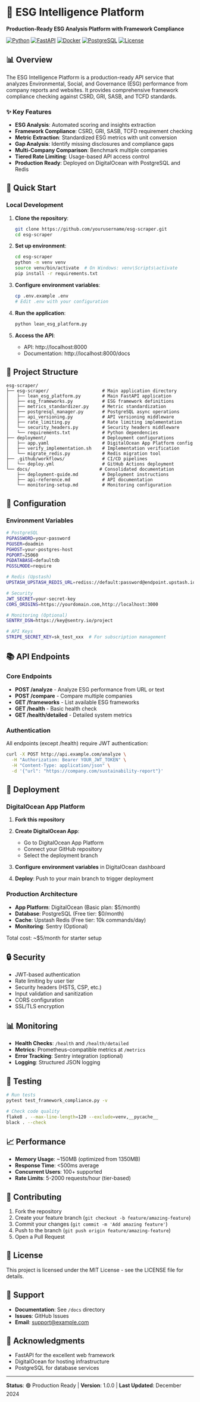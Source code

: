 # 🌱 ESG Intelligence Platform

**Production-Ready ESG Analysis Platform with Framework Compliance**

[![Python](https://img.shields.io/badge/Python-3.12+-blue.svg)](https://www.python.org)
[![FastAPI](https://img.shields.io/badge/FastAPI-0.104+-green.svg)](https://fastapi.tiangolo.com)
[![Docker](https://img.shields.io/badge/Docker-Ready-blue.svg)](https://www.docker.com)
[![PostgreSQL](https://img.shields.io/badge/PostgreSQL-16-blue)](https://www.postgresql.org)
[![License](https://img.shields.io/badge/License-MIT-green.svg)](LICENSE)

## 📊 Overview

The ESG Intelligence Platform is a production-ready API service that analyzes Environmental, Social, and Governance (ESG) performance from company reports and websites. It provides comprehensive framework compliance checking against CSRD, GRI, SASB, and TCFD standards.

### ✨ Key Features

- **ESG Analysis**: Automated scoring and insights extraction
- **Framework Compliance**: CSRD, GRI, SASB, TCFD requirement checking
- **Metric Extraction**: Standardized ESG metrics with unit conversion
- **Gap Analysis**: Identify missing disclosures and compliance gaps
- **Multi-Company Comparison**: Benchmark multiple companies
- **Tiered Rate Limiting**: Usage-based API access control
- **Production Ready**: Deployed on DigitalOcean with PostgreSQL and Redis

## 🚀 Quick Start

### Local Development

1. **Clone the repository**:
   ```bash
   git clone https://github.com/yourusername/esg-scraper.git
   cd esg-scraper
   ```

2. **Set up environment**:
   ```bash
   cd esg-scraper
   python -m venv venv
   source venv/bin/activate  # On Windows: venv\Scripts\activate
   pip install -r requirements.txt
   ```

3. **Configure environment variables**:
   ```bash
   cp .env.example .env
   # Edit .env with your configuration
   ```

4. **Run the application**:
   ```bash
   python lean_esg_platform.py
   ```

5. **Access the API**:
   - API: http://localhost:8000
   - Documentation: http://localhost:8000/docs

## 📁 Project Structure

```
esg-scraper/
├── esg-scraper/                    # Main application directory
│   ├── lean_esg_platform.py        # Main FastAPI application
│   ├── esg_frameworks.py           # ESG framework definitions
│   ├── metrics_standardizer.py     # Metric standardization
│   ├── postgresql_manager.py       # PostgreSQL async operations
│   ├── api_versioning.py           # API versioning middleware
│   ├── rate_limiting.py            # Rate limiting implementation
│   └── security_headers.py         # Security headers middleware
│   └── requirements.txt            # Python dependencies
├── deployment/                     # Deployment configurations
│   ├── app.yaml                    # DigitalOcean App Platform config
│   ├── verify_implementation.sh    # Implementation verification
│   └── migrate_redis.py            # Redis migration tool
├── .github/workflows/              # CI/CD pipelines
│   └── deploy.yml                  # GitHub Actions deployment
└── docs/                          # Consolidated documentation
    ├── deployment-guide.md         # Deployment instructions
    ├── api-reference.md            # API documentation
    └── monitoring-setup.md         # Monitoring configuration
```

## 🔧 Configuration

### Environment Variables

```bash
# PostgreSQL
PGPASSWORD=your-password
PGUSER=doadmin
PGHOST=your-postgres-host
PGPORT=25060
PGDATABASE=defaultdb
PGSSLMODE=require

# Redis (Upstash)
UPSTASH_UPSTASH_REDIS_URL=rediss://default:password@endpoint.upstash.io:6379

# Security
JWT_SECRET=your-secret-key
CORS_ORIGINS=https://yourdomain.com,http://localhost:3000

# Monitoring (Optional)
SENTRY_DSN=https://key@sentry.io/project

# API Keys
STRIPE_SECRET_KEY=sk_test_xxx  # For subscription management
```

## 📚 API Endpoints

### Core Endpoints

- **POST /analyze** - Analyze ESG performance from URL or text
- **POST /compare** - Compare multiple companies
- **GET /frameworks** - List available ESG frameworks
- **GET /health** - Basic health check
- **GET /health/detailed** - Detailed system metrics

### Authentication

All endpoints (except /health) require JWT authentication:

```bash
curl -X POST http://api.example.com/analyze \
  -H "Authorization: Bearer YOUR_JWT_TOKEN" \
  -H "Content-Type: application/json" \
  -d '{"url": "https://company.com/sustainability-report"}'
```

## 🚀 Deployment

### DigitalOcean App Platform

1. **Fork this repository**

2. **Create DigitalOcean App**:
   - Go to DigitalOcean App Platform
   - Connect your GitHub repository
   - Select the deployment branch

3. **Configure environment variables** in DigitalOcean dashboard

4. **Deploy**: Push to your main branch to trigger deployment

### Production Architecture

- **App Platform**: DigitalOcean (Basic plan: $5/month)
- **Database**: PostgreSQL (Free tier: $0/month)
- **Cache**: Upstash Redis (Free tier: 10k commands/day)
- **Monitoring**: Sentry (Optional)

Total cost: ~$5/month for starter setup

## 🔒 Security

- JWT-based authentication
- Rate limiting by user tier
- Security headers (HSTS, CSP, etc.)
- Input validation and sanitization
- CORS configuration
- SSL/TLS encryption

## 📊 Monitoring

- **Health Checks**: `/health` and `/health/detailed`
- **Metrics**: Prometheus-compatible metrics at `/metrics`
- **Error Tracking**: Sentry integration (optional)
- **Logging**: Structured JSON logging

## 🧪 Testing

```bash
# Run tests
pytest test_framework_compliance.py -v

# Check code quality
flake8 . --max-line-length=120 --exclude=venv,__pycache__
black . --check
```

## 📈 Performance

- **Memory Usage**: ~150MB (optimized from 1350MB)
- **Response Time**: <500ms average
- **Concurrent Users**: 100+ supported
- **Rate Limits**: 5-2000 requests/hour (tier-based)

## 🤝 Contributing

1. Fork the repository
2. Create your feature branch (`git checkout -b feature/amazing-feature`)
3. Commit your changes (`git commit -m 'Add amazing feature'`)
4. Push to the branch (`git push origin feature/amazing-feature`)
5. Open a Pull Request

## 📄 License

This project is licensed under the MIT License - see the LICENSE file for details.

## 🛟 Support

- **Documentation**: See `/docs` directory
- **Issues**: GitHub Issues
- **Email**: support@example.com

## 🙏 Acknowledgments

- FastAPI for the excellent web framework
- DigitalOcean for hosting infrastructure
- PostgreSQL for database services

---

**Status**: 🟢 Production Ready | **Version**: 1.0.0 | **Last Updated**: December 2024 